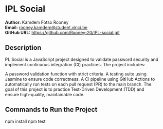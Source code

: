 # IPL Social

**Author:** Kamdem Fotso Rooney  
**Email:** rooney.kamdem@student.vinci.be  
**GitHub URL:** https://github.com/Rooney-20/IPL-social.git

## Description
PL Social is a JavaScript project designed to validate password security and implement continuous integration (CI) practices. The project includes:

A password validation function with strict criteria.
A testing suite using Jasmine to ensure code correctness.
A CI pipeline using GitHub Actions to automatically run tests on each pull request (PR) to the main branch.
The goal of this project is to practice Test-Driven Development (TDD) and ensure high-quality, maintainable code.

## Commands to Run the Project
npm install
npm test

